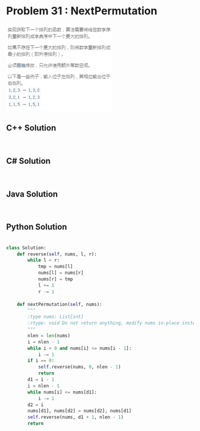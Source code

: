 
# Problem 31 : NextPermutation

<img src="https://github.com/Peefy/PeefyLeetCode/blob/master/doc/1-100/31.NextPermutation/problem.png"/>

## C++ Solution

```c++



```

## C# Solution

```csharp



```

## Java Solution

```java



```

## Python Solution

```python

class Solution:
    def reverse(self, nums, l, r):
        while l < r:
            tmp = nums[l]
            nums[l] = nums[r]
            nums[r] = tmp
            l += 1
            r -= 1

    def nextPermutation(self, nums):
        """
        :type nums: List[int]
        :rtype: void Do not return anything, modify nums in-place instead.
        """
        nlen = len(nums)
        i = nlen - 1
        while i > 0 and nums[i] <= nums[i - 1]:
            i -= 1
        if i == 0:
            self.reverse(nums, 0, nlen - 1)
            return
        d1 = i - 1
        i = nlen - 1
        while nums[i] <= nums[d1]:
            i -= 1
        d2 = i
        nums[d1], nums[d2] = nums[d2], nums[d1]
        self.reverse(nums, d1 + 1, nlen - 1)
        return

```


